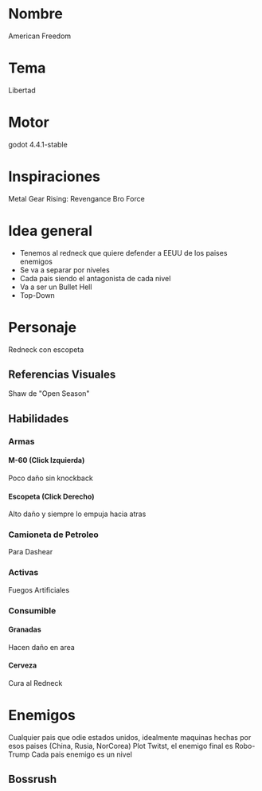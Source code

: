 # Nombre
American Freedom

# Tema
Libertad

# Motor
godot 4.4.1-stable

# Inspiraciones
Metal Gear Rising: Revengance
Bro Force

# Idea general
- Tenemos al redneck que quiere defender a EEUU de los paises enemigos
- Se va a separar por niveles
- Cada pais siendo el antagonista de cada nivel
- Va a ser un Bullet Hell
- Top-Down

# Personaje
Redneck con escopeta

## Referencias Visuales
Shaw de "Open Season"

## Habilidades
### Armas
#### M-60 (Click Izquierda) 
Poco daño sin knockback

#### Escopeta  (Click Derecho)
Alto daño y siempre lo empuja hacia atras

### Camioneta de Petroleo
Para Dashear

### Activas
Fuegos Artificiales

### Consumible
#### Granadas
Hacen daño en area

#### Cerveza
Cura al Redneck


# Enemigos
Cualquier pais que odie estados unidos, idealmente maquinas hechas por esos paises (China, Rusia, NorCorea)
Plot Twitst, el enemigo final es Robo-Trump
Cada pais enemigo es un nivel

## Bossrush
